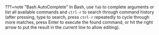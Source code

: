 ???+note "Bash AutoComplete"
    In Bash, use `Tab` to complete arguments or list all available commands and `ctrl-r` to search through command history (after pressing, type to search, press `ctrl-r` repeatedly to cycle through more matches, press Enter to execute the found command, or hit the right arrow to put the result in the current line to allow editing).

